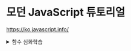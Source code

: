 # 모던 JavaScript 튜토리얼

https://ko.javascript.info/

<details>
<summary>함수 심화학습</summary>
<div markdown="1">

- call/apply와 데코레이터, 포워딩

</div>
</details>
